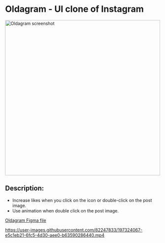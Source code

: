 # Oldagram - UI clone of Instagram

[<img  width="503" alt="Oldagram screenshot" src="https://user-images.githubusercontent.com/82247833/196013851-7f91f8a0-ca0a-4af1-a299-d7002dbbac1a.png">](https://frontendella.github.io/Oldagram---clone-of-Instagram/)

## Description:

 * Increase likes when you click on the icon or double-click on the post image.
 * Use animation when double click on the post image.

[Oldagram Figma file](https://www.figma.com/file/h0MKma9TTWzGOMQ9Ia6ROW/Oldagram?node-id=0%3A1)

https://user-images.githubusercontent.com/82247833/197324067-e5c1eb21-6fc5-4d30-aee0-b63590286440.mp4

